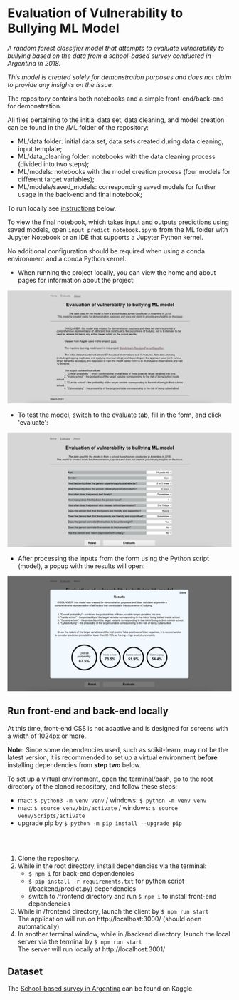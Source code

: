 # Evaluation of Vulnerability to Bullying ML Model

_A random forest classifier model that attempts to evaluate vulnerability to bullying based on the data from a school-based survey conducted in Argentina in 2018._

_This model is created solely for demonstration purposes and does not claim to provide any insights on the issue._  

The repository contains both notebooks and a simple front-end/back-end for demonstration.

All files pertaining to the initial data set, data cleaning, and model creation can be found in the /ML folder of the repository:

* ML/data folder: initial data set, data sets created during data cleaning, input template;
* ML/data_cleaning folder: notebooks with the data cleaning process (divided into two steps);
* ML/models: notebooks with the model creation process (four models for different target variables);
* ML/models/saved_models: corresponding saved models for further usage in the back-end and final notebook;   

To run locally see [instructions](#run-front-end-and-back-end-locally) below.

To view the final notebook, which takes input and outputs predictions using saved models, open `input_predict_notebook.ipynb` from the ML folder with Jupyter Notebook or an IDE that supports a Jupyter Python kernel.
  
No additional configuration should be required when using a conda environment and a conda Python kernel.  

* When running the project locally, you can view the home and about pages for information about the project:
<img src="./readme_images/about.png" alt="home screenshot">

* To test the model, switch to the evaluate tab, fill in the form, and click 'evaluate':
<img src="./readme_images/form.png" alt="home screenshot">

* After processing the inputs from the form using the Python script (model), a popup with the results will open:
<img src="./readme_images/results.png" alt="home screenshot">


## Run front-end and back-end locally
At this time, front-end CSS is not adaptive and is designed for screens with a width of 1024px or more.  

__Note:__ Since some dependencies used, such as scikit-learn, may not be the latest version, it is recommended to set up a virtual environment __before__ installing dependencies from __step two__ below. 

To set up a virtual environment, open the terminal/bash, go to the root directory of the cloned repository, and follow these steps:
* mac: `$ python3 -m venv venv` / windows: `$ python -m venv venv`
* mac: `$ source venv/bin/activate` / windows: `$ source venv/Scripts/activate`
* upgrade pip by `$ python -m pip install --upgrade pip`
<br>
<br>

1. Clone the repository.
2. While in the root directory, install dependencies via the terminal:
    - `$ npm i` for back-end dependencies
    - `$ pip install -r requirements.txt` for python script (/backend/predict.py) dependencies
    - switch to /frontend directory and run `$ npm i` to install front-end dependencies
3. While in /frontend directory, launch the client by `$ npm run start`  
   The application will run on http://localhost:3000/ (should open automatically)
4. In another terminal window, while in /backend directory, launch the local server via the terminal by `$ npm run start`  
   The server will run locally at http://localhost:3001/


## Dataset
The [School-based survey in Argentina](https://www.kaggle.com/datasets/leomartinelli/bullying-in-schools) can be found on Kaggle.
